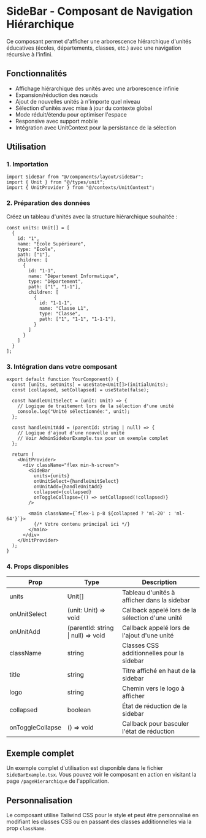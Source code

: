 # SideBar - Composant de Navigation Hiérarchique

Ce composant permet d'afficher une arborescence hiérarchique d'unités éducatives (écoles, départements, classes, etc.) avec une navigation récursive à l'infini.

## Fonctionnalités

- Affichage hiérarchique des unités avec une arborescence infinie
- Expansion/réduction des nœuds
- Ajout de nouvelles unités à n'importe quel niveau
- Sélection d'unités avec mise à jour du contexte global
- Mode réduit/étendu pour optimiser l'espace
- Responsive avec support mobile
- Intégration avec UnitContext pour la persistance de la sélection

## Utilisation

### 1. Importation

```tsx
import SideBar from "@/components/layout/sideBar";
import { Unit } from "@/types/unit";
import { UnitProvider } from "@/contexts/UnitContext";
```

### 2. Préparation des données

Créez un tableau d'unités avec la structure hiérarchique souhaitée :

```tsx
const units: Unit[] = [
  {
    id: "1",
    name: "École Supérieure",
    type: "École",
    path: ["1"],
    children: [
      {
        id: "1-1",
        name: "Département Informatique",
        type: "Département",
        path: ["1", "1-1"],
        children: [
          {
            id: "1-1-1",
            name: "Classe L1",
            type: "Classe",
            path: ["1", "1-1", "1-1-1"],
          }
        ]
      }
    ]
  }
];
```

### 3. Intégration dans votre composant

```tsx
export default function YourComponent() {
  const [units, setUnits] = useState<Unit[]>(initialUnits);
  const [collapsed, setCollapsed] = useState(false);
  
  const handleUnitSelect = (unit: Unit) => {
    // Logique de traitement lors de la sélection d'une unité
    console.log("Unité sélectionnée:", unit);
  };
  
  const handleUnitAdd = (parentId: string | null) => {
    // Logique d'ajout d'une nouvelle unité
    // Voir AdminSidebarExample.tsx pour un exemple complet
  };

  return (
    <UnitProvider>
      <div className="flex min-h-screen">
        <SideBar
          units={units}
          onUnitSelect={handleUnitSelect}
          onUnitAdd={handleUnitAdd}
          collapsed={collapsed}
          onToggleCollapse={() => setCollapsed(!collapsed)}
        />
        
        <main className={`flex-1 p-8 ${collapsed ? 'ml-20' : 'ml-64'}`}>
          {/* Votre contenu principal ici */}
        </main>
      </div>
    </UnitProvider>
  );
}
```

### 4. Props disponibles

| Prop | Type | Description |
|------|------|-------------|
| units | Unit[] | Tableau d'unités à afficher dans la sidebar |
| onUnitSelect | (unit: Unit) => void | Callback appelé lors de la sélection d'une unité |
| onUnitAdd | (parentId: string \| null) => void | Callback appelé lors de l'ajout d'une unité |
| className | string | Classes CSS additionnelles pour la sidebar |
| title | string | Titre affiché en haut de la sidebar |
| logo | string | Chemin vers le logo à afficher |
| collapsed | boolean | État de réduction de la sidebar |
| onToggleCollapse | () => void | Callback pour basculer l'état de réduction |

## Exemple complet

Un exemple complet d'utilisation est disponible dans le fichier `SideBarExample.tsx`. Vous pouvez voir le composant en action en visitant la page `/pageHierarchique` de l'application.

## Personnalisation

Le composant utilise Tailwind CSS pour le style et peut être personnalisé en modifiant les classes CSS ou en passant des classes additionnelles via la prop `className`.
